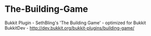 The-Building-Game
=================

Bukkit Plugin - SethBling's 'The Building Game' - optimized for Bukkit<br />
BukkitDev - <http://dev.bukkit.org/bukkit-plugins/building-game/>
